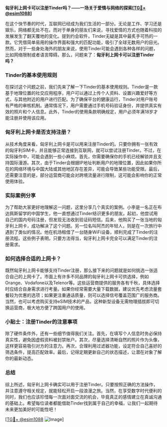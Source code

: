 **匈牙利上网卡可以注册Tinder吗？——一场关于爱情与网络的探索[[TG💪+ @esim1088](https://t.me/s/esim1088)]**

在这个快节奏的时代，互联网已经成为我们生活的一部分。无论是工作、学习还是娱乐，网络都无处不在。而对于单身的朋友们来说，寻找爱情的方式也随着科技的发展发生了翻天覆地的变化。提到约会软件，Tinder无疑是其中最炙手可热的一款。它凭借简单易用的操作界面和强大的匹配功能，吸引了全球无数用户的目光。然而，对于一些身处海外的朋友来说，使用Tinder可能会遇到各种各样的问题，比如网络限制或者语言障碍。那么，问题来了：**匈牙利上网卡可以注册Tinder吗？**

### Tinder的基本使用规则

在探讨这个问题之前，我们先来了解一下Tinder的基本使用规则。Tinder是一款基于地理位置的社交应用程序，用户可以通过上传个人资料、设置兴趣爱好等方式，与其他附近的用户进行匹配。为了确保平台的健康运行，Tinder对用户账号有严格的审核机制。通常情况下，用户需要通过手机号码验证身份，并提供真实有效的照片和个人信息。此外，Tinder的使用条款明确规定，用户必须年满18岁才能注册并使用该应用。

### 匈牙利上网卡是否支持注册？

从技术角度来看，匈牙利上网卡是可以用来注册Tinder的。只要你拥有一张有效的匈牙利SIM卡，并且能够正常连接到互联网，就可以尝试注册Tinder。不过，在实际操作中，可能会遇到一些小麻烦。首先，你需要确保你的手机已经解锁并且支持国际漫游。其次，由于Tinder会根据IP地址判断用户的地理位置，因此如果你所在的网络环境与中国大陆或其他地区存在差异，可能会导致某些功能受限。最后，还需要注意的是，部分运营商可能会对跨境流量进行限制，这可能会影响你的正常使用体验。

### 实际案例分享

为了帮助大家更好地理解这一问题，这里分享几个真实的案例。小李是一名正在布达佩斯留学的中国学生，他一直想通过Tinder结识更多的朋友。起初，他尝试用自己的国内号码注册，但发现无法收到验证码短信。后来，他购买了一张当地的匈牙利上网卡，成功解决了这个问题。另一位名叫阿杰的年轻人，则是在一次旅行中遇到了类似的情况。他在机场租借了一台随身WiFi设备，顺利完成了Tinder的注册流程。这些例子表明，只要方法得当，匈牙利上网卡完全可以满足Tinder的注册需求。

### 如何选择合适的上网卡？

既然匈牙利上网卡能够支持Tinder注册，那么接下来的问题就是如何挑选一张适合自己的上网卡了。市面上有许多不同品牌的匈牙利上网卡可供选择，例如Orange、Vodafone以及Telenor等。这些运营商提供的服务各有千秋，具体选择时应结合自身需求进行考量。如果你经常需要大量下载数据，建议优先考虑流量套餐较为优惠的选项；如果更注重通话质量，则可以选择信号覆盖范围广的服务商。当然，也可以考虑购买支持eSIM技术的产品，这种新型设备无需物理插拔即可切换运营商，极大地方便了跨国用户的使用。

### 小贴士：注册Tinder的注意事项

除了硬件条件外，还有一些细节值得我们关注。首先，在填写个人信息时务必保持真实性，避免因虚假资料被封禁账户。其次，尽量选择清晰自然的照片作为头像，这样更容易吸引对方的注意力。再次，合理利用过滤器功能，设定符合自己喜好的筛选条件，提高匹配效率。最后，记得定期更新自己的状态描述，让潜在对象了解你的最新动态。

### 总结

综上所述，匈牙利上网卡确实可以用于注册Tinder。只要按照正确的方法操作，并注意遵守相关规定，就能轻松开启一段浪漫之旅。当然，在享受数字时代便利的同时，我们也应该珍惜每一次面对面交流的机会，毕竟真正的感情建立在真诚沟通的基础上。希望每位读者都能借助Tinder找到属于自己的幸福，让我们一起期待未来更加美好的可能性吧！

[[TG💪+ @esim1088](https://t.me/s/esim1088) ![Image](https://i.postimg.cc/4NQfJmqS/Snipaste-2025-05-13-00-14-12.png)]